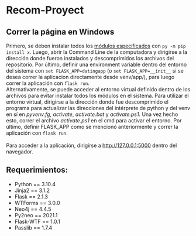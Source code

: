 # Recom-Proyect
## Correr la página en Windows
Primero, se deben instalar todos los [módulos especificados](#Requerimientos) con ```py -m pip install x```. Luego, abrir la Command Line de la computadora y dirigirse a la dirección donde fueron instalados y descomprimidos los archivos del repositorio. Por último, definir una environment variable dentro del entorno del sistema con ```set FLASK_APP=datingapp``` (o ```set FLASK_APP=__init__``` si se desea correr la aplicacion directamente desde venv/app/), para luego correr la aplicación con ```flask run```.
<br>Alternativamente, se puede acceder al entorno virtual definido dentro de los archivos para evitar instalar todos los módulos en el sistema. Para utilizar el entorno virtual, dirigirse a la dirección donde fue descomprimido el programa para actualizar las direcciones del intérprete de python y del venv en sí en *pyvenv.fg*, *activate*, *activate.bat* y *activate.ps1*. Una vez hecho esto, correr el archivo *activate.ps1* en el cmd para activar el entorno. Por último, definir FLASK_APP como se mencionó anteriormente y correr la aplicación con ```flask run```. 
<br><br>Para acceder a la aplicación, dirigirse a http://127.0.0.1:5000 dentro del navegador.
## Requerimientos:
  * Python == 3.10.4
  * Jinja2 == 3.1.2
  * Flask == 2.1.3
  * WTForms   == 3.0.0
  * Neo4j == 4.4.5
  * Py2neo == 2021.1
  * Flask-WTF == 1.0.1
  * Passlib   == 1.7.4

